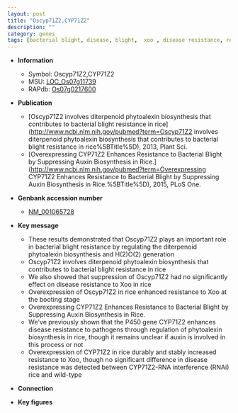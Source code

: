 ```yaml
---
layout: post
title: "Oscyp71Z2,CYP71Z2"
description: ""
category: genes
tags: [bacterial blight, disease, blight,  xoo , disease resistance, resistance, auxin, auxin biosynthesis]
---
```


* **Information**  
    + Symbol: Oscyp71Z2,CYP71Z2  
    + MSU: [LOC_Os07g11739](http://rice.plantbiology.msu.edu/cgi-bin/ORF_infopage.cgi?orf=LOC_Os07g11739)  
    + RAPdb: [Os07g0217600](http://rapdb.dna.affrc.go.jp/viewer/gbrowse_details/irgsp1?name=Os07g0217600)  

* **Publication**  
    + [Oscyp71Z2 involves diterpenoid phytoalexin biosynthesis that contributes to bacterial blight resistance in rice](http://www.ncbi.nlm.nih.gov/pubmed?term=Oscyp71Z2 involves diterpenoid phytoalexin biosynthesis that contributes to bacterial blight resistance in rice%5BTitle%5D), 2013, Plant Sci.
    + [Overexpressing CYP71Z2 Enhances Resistance to Bacterial Blight by Suppressing Auxin Biosynthesis in Rice.](http://www.ncbi.nlm.nih.gov/pubmed?term=Overexpressing CYP71Z2 Enhances Resistance to Bacterial Blight by Suppressing Auxin Biosynthesis in Rice.%5BTitle%5D), 2015, PLoS One.

* **Genbank accession number**  
    + [NM_001065728](http://www.ncbi.nlm.nih.gov/nuccore/NM_001065728)

* **Key message**  
    + These results demonstrated that Oscyp71Z2 plays an important role in bacterial blight resistance by regulating the diterpenoid phytoalexin biosynthesis and H(2)O(2) generation
    + Oscyp71Z2 involves diterpenoid phytoalexin biosynthesis that contributes to bacterial blight resistance in rice
    + We also showed that suppression of Oscyp71Z2 had no significantly effect on disease resistance to Xoo in rice
    + Overexpression of Oscyp71Z2 in rice enhanced resistance to Xoo at the booting stage
    + Overexpressing CYP71Z2 Enhances Resistance to Bacterial Blight by Suppressing Auxin Biosynthesis in Rice.
    + We've previously shown that the P450 gene CYP71Z2 enhances disease resistance to pathogens through regulation of phytoalexin biosynthesis in rice, though it remains unclear if auxin is involved in this process or not
    + Overexpression of CYP71Z2 in rice durably and stably increased resistance to Xoo, though no significant difference in disease resistance was detected between CYP71Z2-RNA interference (RNAi) rice and wild-type

* **Connection**  

* **Key figures**  


